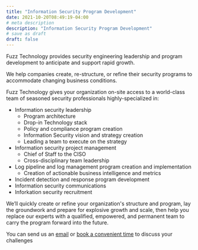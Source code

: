 ```yaml
---
title: "Information Security Program Development"
date: 2021-10-20T08:49:19-04:00
# meta description
description: "Information Security Program Development"
# save as draft
draft: false
---
```

Fuzz Technology provides security engineering leadership and program development to anticipate and support rapid growth.

We help companies create, re-structure, or refine their security programs to accommodate changing business conditions.

Fuzz Technology gives your organization on-site access to a world-class team of seasoned security professionals highly-specialized in: 

- Information security leadership
	- Program architecture
	- Drop-in Technology stack
	- Policy and compliance program creation
	- Information Security vision and strategy creation
	- Leading a team to execute on the strategy
- Information security project management
	- Chief of Staff to the CISO
	- Cross-disciplinary team leadership
- Log pipeline and log management program creation and implementation
	- Creation of actionable business intelligence and metrics
- Incident detection and response program development
- Information security communications
- Inforkation security recruitment 

We’ll quickly create or refine your organization's structure and program, lay the groundwork and prepare for explosive growth and scale, then help you replace our experts with a qualified, empowered, and permanent team to carry the program forward into the future.

You can send us an [email](/contact) or [book a convenient time](https://calendly.com/fuzztechnology) to discuss your challenges



